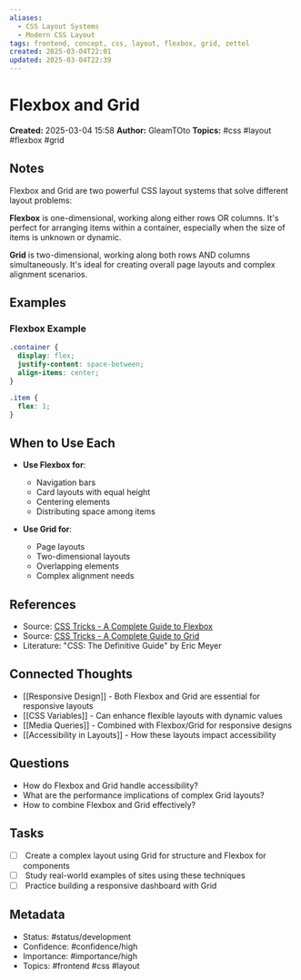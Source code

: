 ```yaml
---
aliases:
  - CSS Layout Systems
  - Modern CSS Layout
tags: frontend, concept, css, layout, flexbox, grid, zettel
created: 2025-03-04T22:01
updated: 2025-03-04T22:39
---
```


# Flexbox and Grid

**Created:** 2025-03-04 15:58
**Author:** GleamTOto
**Topics:** #css #layout #flexbox #grid

## Notes
Flexbox and Grid are two powerful CSS layout systems that solve different layout problems:

**Flexbox**
is one-dimensional, working along either rows OR columns. It's perfect for arranging items within a container, especially when the size of items is unknown or dynamic.

**Grid**
is two-dimensional, working along both rows AND columns simultaneously. It's ideal for creating overall page layouts and complex alignment scenarios.

## Examples

### Flexbox Example
```css
.container {
  display: flex;
  justify-content: space-between;
  align-items: center;
}

.item {
  flex: 1;
}
```

## When to Use Each

- **Use Flexbox for**:
    
    - Navigation bars
    - Card layouts with equal height
    - Centering elements
    - Distributing space among items
    
- **Use Grid for**:
    
    - Page layouts
    - Two-dimensional layouts
    - Overlapping elements
    - Complex alignment needs
## References

- Source: [CSS Tricks - A Complete Guide to Flexbox](https://css-tricks.com/snippets/css/a-guide-to-flexbox/)
- Source: [CSS Tricks - A Complete Guide to Grid](https://css-tricks.com/snippets/css/complete-guide-grid/)
- Literature: "CSS: The Definitive Guide" by Eric Meyer

## Connected Thoughts

- [[Responsive Design]] - Both Flexbox and Grid are essential for responsive layouts
- [[CSS Variables]] - Can enhance flexible layouts with dynamic values
- [[Media Queries]] - Combined with Flexbox/Grid for responsive designs
- [[Accessibility in Layouts]] - How these layouts impact accessibility
## Questions

- How do Flexbox and Grid handle accessibility?
- What are the performance implications of complex Grid layouts?
- How to combine Flexbox and Grid effectively?

## Tasks

- [ ]  Create a complex layout using Grid for structure and Flexbox for components
- [ ]  Study real-world examples of sites using these techniques
- [ ]  Practice building a responsive dashboard with Grid

## Metadata

- Status: #status/development
- Confidence: #confidence/high
- Importance: #importance/high
- Topics: #frontend #css #layout